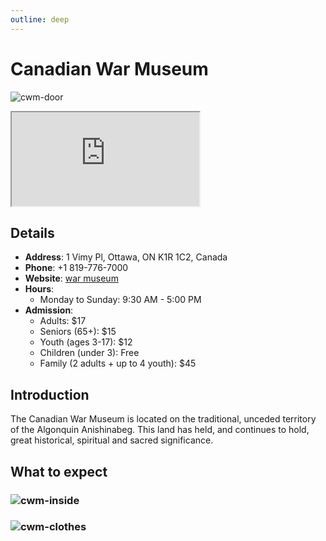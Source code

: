 ```yaml
---
outline: deep
---
```


# Canadian War Museum

![cwm-door](/medias/cwm-door.png)

<iframe src="https://www.google.com/maps/embed?pb=!1m18!1m12!1m3!1d22405.130441350706!2d-75.7168995!3d45.4165723!2m3!1f0!2f0!3f0!3m2!1i1024!2i768!4f13.1!3m3!1m2!1s0x4cce045b6f58df63%3A0xa1c3c19f9ae53ddc!2z5oiw54it5Y2a54mp6aSo!5e0!3m2!1szh-TW!2sca!4v1754063220362!5m2!1szh-TW!2sca" allowfullscreen="" loading="lazy" referrerpolicy="no-referrer-when-downgrade"></iframe>

## Details

- **Address**: 1 Vimy Pl, Ottawa, ON K1R 1C2, Canada
- **Phone**: +1 819-776-7000
- **Website**: [war museum](https://www.warmuseum.ca/)
- **Hours**:
  - Monday to Sunday: 9:30 AM - 5:00 PM
- **Admission**:
  - Adults: $17
  - Seniors (65+): $15
  - Youth (ages 3-17): $12
  - Children (under 3): Free
  - Family (2 adults + up to 4 youth): $45

## Introduction

The Canadian War Museum is located on the traditional, unceded territory of the Algonquin Anishinabeg. This land has held, and continues to hold, great historical, spiritual and sacred significance.

## What to expect

### ![cwm-inside](/medias/cwm-inside.png)
### ![cwm-clothes](/medias/cwm-clothes.png)

<script setup>
import '/.vitepress/main.scss'
</script>
